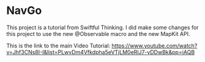 # NavGo

 This project is a tutorial from Swiftful Thinking. I did make some changes for this project to use the new @Observable macro and the new MapKit API. 

 This is the link to the main Video Tutorial: https://www.youtube.com/watch?v=Jhf3CNs8I-I&list=PLwvDm4Vfkdpha5eVTjLM0eRlJ7-yDDwBk&pp=iAQB
